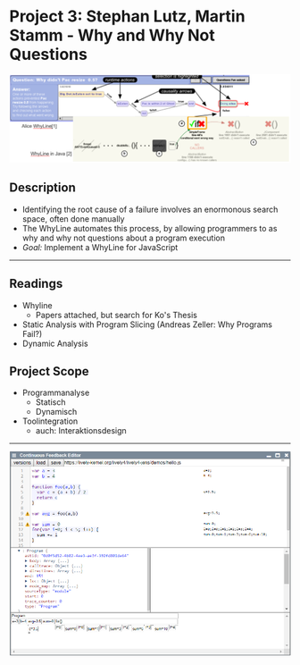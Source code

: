 # Project 3: Stephan Lutz, Martin Stamm - Why and Why Not Questions

![](motivation.png)

## Description

- Identifying the root cause of a failure involves an enormonous search space, often done manually
- The WhyLine automates this process, by allowing programmers to as why and why not questions about a program execution 
- *Goal:* Implement a WhyLine for JavaScript

---


## Readings

- Whyline
  - Papers attached, but search for Ko's Thesis
- Static Analysis with Program Slicing (Andreas Zeller: Why Programs Fail?)
- Dynamic Analysis

## Project Scope

- Programmanalyse
  - Statisch
  - Dynamisch
- Toolintegration
  - auch: Interaktionsdesign


---

![](ContinousFeedbackEditor_2018-09-28_15-59-12.png)